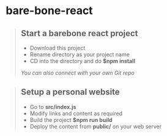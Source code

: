 # bare-bone-react

> ## Start a barebone react project
>
> - Download this project
> - Rename directory as your project name
> - CD into the directory and do **$npm install**
>
> _You can also connect with your own Git repo_

> ## Setup a personal website
>
> - Go to **src/index.js**
> - Modify links and content as required
> - Build the project **$npm run build**
> - Deploy the content from **public/** on your web server
